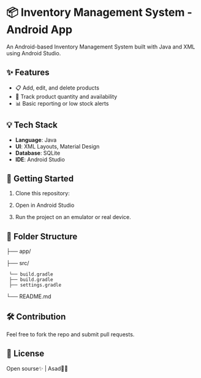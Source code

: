 # 📦 Inventory Management System - Android App

An Android-based Inventory Management System built with Java and XML using Android Studio.

## ✨ Features

- 📋 Add, edit, and delete products
- 🧾 Track product quantity and availability
- 📊 Basic reporting or low stock alerts

## 💡 Tech Stack

- **Language**: Java 
- **UI**: XML Layouts, Material Design
- **Database**: SQLite 
- **IDE**: Android Studio


## 🚀 Getting Started

1. Clone this repository:

2. Open in Android Studio

3. Run the project on an emulator or real device.

## 📂 Folder Structure
 ├── app/  
 
   ├── src/ 
   
     └── build.gradle 
     ├── build.gradle 
     ├── settings.gradle 
     
 └── README.md

## 🛠️ Contribution

Feel free to fork the repo and submit pull requests.

## 📄 License

Open sourse✨
| Asad🤞💕
